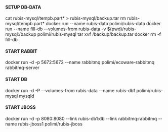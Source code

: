#### SETUP DB-DATA
cat rubis-mysql/tempb.part* > rubis-mysql/backup.tar
rm rubis-mysql/tempb.part*
docker run --name rubis-data polimi/rubis-data
docker run --name fill-db --volumes-from rubis-data -v $(pwd)/rubis-mysql:/backup polimi/rubis-mysql tar xvf /backup/backup.tar
docker rm -f fill-db


#### START RABBIT
docker run -d -p 5672:5672 --name rabbitmq polimi/ecoware-rabbitmq rabbitmq-server

#### START DB
docker run -d -P --volumes-from rubis-data --name rubis-db1 polimi/rubis-mysql mysqld

#### START JBOSS
docker run -d -p 8080:8080 --link rubis-db1:db --link rabbitmq:rabbitmq --name rubis-jboss1 polimi/rubis-jboss
